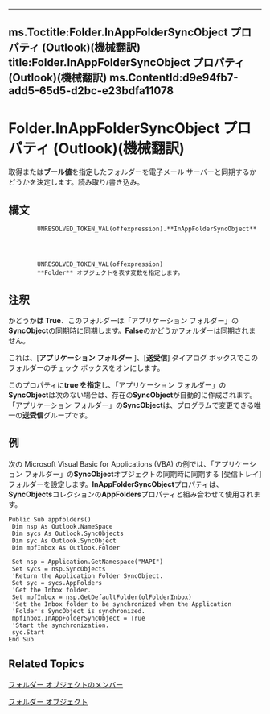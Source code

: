 

---
ms.Toctitle:Folder.InAppFolderSyncObject プロパティ (Outlook)(機械翻訳)
title:Folder.InAppFolderSyncObject プロパティ (Outlook)(機械翻訳)
ms.ContentId:d9e94fb7-add5-65d5-d2bc-e23bdfa11078
---
# Folder.InAppFolderSyncObject プロパティ (Outlook)(機械翻訳)




取得または**ブール値**を指定したフォルダーを電子メール サーバーと同期するかどうかを決定します。読み取り/書き込み。

## 構文

            UNRESOLVED_TOKEN_VAL(offexpression).**InAppFolderSyncObject**




            UNRESOLVED_TOKEN_VAL(offexpression)
            **Folder** オブジェクトを表す変数を指定します。



## 注釈
かどうか**は True**、このフォルダーは「アプリケーション フォルダー」の**SyncObject**の同期時に同期します。**False**のかどうかフォルダーは同期されません。



これは、[**アプリケーション フォルダー** ]、[**送受信**] ダイアログ ボックスでこのフォルダーのチェック ボックスをオンにします。



このプロパティに**true を指定**し、「アプリケーション フォルダー」の**SyncObject**は次のない場合は、存在の**SyncObject**が自動的に作成されます。「アプリケーション フォルダー」の**SyncObject**は、プログラムで変更できる唯一の**送受信**グループです。



## 例
次の Microsoft Visual Basic for Applications (VBA) の例では、「アプリケーション フォルダー」の**SyncObject**オブジェクトの同期時に同期する [受信トレイ] フォルダーを設定します。**InAppFolderSyncObject**プロパティは、 **SyncObjects**コレクションの**AppFolders**プロパティと組み合わせて使用されます。

```vba
Public Sub appfolders() 
 Dim nsp As Outlook.NameSpace 
 Dim sycs As Outlook.SyncObjects 
 Dim syc As Outlook.SyncObject 
 Dim mpfInbox As Outlook.Folder 
 
 Set nsp = Application.GetNamespace("MAPI") 
 Set sycs = nsp.SyncObjects 
 'Return the Application Folder SyncObject. 
 Set syc = sycs.AppFolders 
 'Get the Inbox folder. 
 Set mpfInbox = nsp.GetDefaultFolder(olFolderInbox) 
 'Set the Inbox folder to be synchronized when the Application 
 'Folder's SyncObject is synchronized. 
 mpfInbox.InAppFolderSyncObject = True 
 'Start the synchronization. 
 syc.Start 
End Sub
```




## Related Topics

[フォルダー オブジェクトのメンバー](788acd42-377a-1803-7713-50e45086e2d1.md)

[フォルダー オブジェクト](3cf6cda8-6d70-666e-2643-9d9c5b9cacfc.md)




